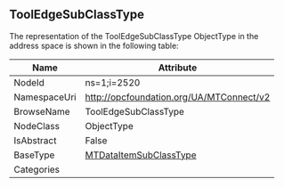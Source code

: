 <!-- objecttype -->
## ToolEdgeSubClassType
  
<!-- end of text -->
The representation of the ToolEdgeSubClassType ObjectType in the address space is shown in the following table:  

|Name|Attribute|
|---|---|
|NodeId|ns=1;i=2520|
|NamespaceUri|http://opcfoundation.org/UA/MTConnect/v2|
|BrowseName|ToolEdgeSubClassType|
|NodeClass|ObjectType|
|IsAbstract|False|
|BaseType|[MTDataItemSubClassType](../../ObjectTypes/MTDataItemSubClassType/readme.md)|
|Categories||

